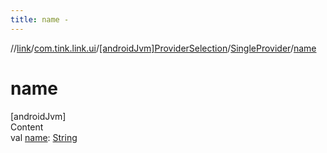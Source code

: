 ```yaml
---
title: name -
---
```

//[link](../../../index.md)/[com.tink.link.ui](../../index.md)/[[androidJvm]ProviderSelection](../index.md)/[SingleProvider](index.md)/[name](name.md)



# name  
[androidJvm]  
Content  
val [name](name.md): [String](https://kotlinlang.org/api/latest/jvm/stdlib/kotlin/-string/index.html)  



